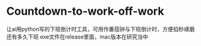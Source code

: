 # Countdown-to-work-off-work
让ai用python写的下班倒计时工具，可用作番茄钟与下班倒计时，方便掐秒琢磨还有多久下班
exe文件在release里面，mac版本在研究当中